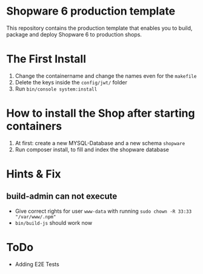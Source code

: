 # Shopware 6 production template

This repository contains the production template that enables you to build,
package and deploy Shopware 6 to production shops.


# The First Install
1. Change the containername and change the names even for the `makefile`
1. Delete the keys inside the `config/jwt/` folder
2. Run `bin/console system:install`

# How to install the Shop after starting containers
1. At first: create a new MYSQL-Database and a new schema `shopware`
2. Run composer install, to fill and index the shopware database


# Hints & Fix

## build-admin can not execute
- Give correct rights for user `www-data` with running `sudo chown -R 33:33 "/var/www/.npm"`
- `bin/build-js` should work now

# ToDo
- Adding E2E Tests
